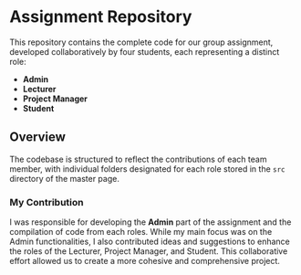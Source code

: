 # Assignment Repository

This repository contains the complete code for our group assignment, developed collaboratively by four students, each representing a distinct role:

- **Admin**
- **Lecturer**
- **Project Manager**
- **Student**

## Overview

The codebase is structured to reflect the contributions of each team member, with individual folders designated for each role stored in the `src` directory of the master page.

### My Contribution

I was responsible for developing the **Admin** part of the assignment and the compilation of code from each roles. While my main focus was on the Admin functionalities, 
I also contributed ideas and suggestions to enhance the roles of the Lecturer, Project Manager, and Student. 
This collaborative effort allowed us to create a more cohesive and comprehensive project.
